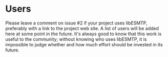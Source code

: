# Users

Please leave a comment on issue #2 if your project uses libESMTP, preferably
with a link to the project web site. A list of users will be added here at some
point in the future.  It's always good to know that this work is useful to the
community; without knowing who uses libESMTP, it is impossible to judge whether
and how much effort should be invested in its future.


